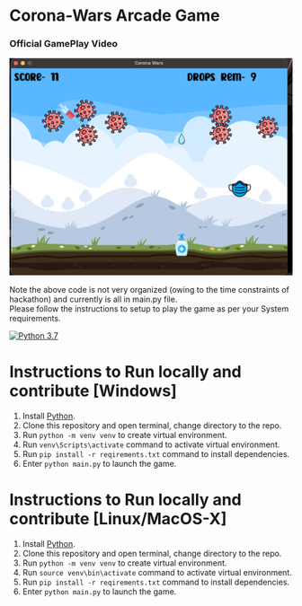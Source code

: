 # Corona-Wars Arcade Game

### Official GamePlay Video

<!-- blank line -->
[![Offical Gameplay Video](https://github.com/sam6134/corona-wars/blob/master/gameplay.png)](https://youtu.be/M3wZdYbtwfo "Gameplay Video- Click to Watch!")
<!-- blank line -->
Note the above code is not very organized (owing to the time constraints of hackathon) and currently is all in main.py file. <br /> Please follow the instructions to setup to play the game as per your System requirements.

[![Python 3.7](https://img.shields.io/badge/python-3.7+-blue.svg)](https://www.python.org/downloads/release/python-370/)

# Instructions to Run locally and contribute [Windows]

1. Install [Python](https://www.python.org/downloads/).
2. Clone this repository and open terminal, change directory to the repo.
3. Run `python -m venv venv` to create virtual environment.
4. Run `venv\Scripts\activate` command to activate virtual environment.
5. Run `pip install -r reqirements.txt` command to install dependencies.
6. Enter `python main.py` to launch the game.

# Instructions to Run locally and contribute [Linux/MacOS-X]

1. Install [Python](https://www.python.org/downloads/).
2. Clone this repository and open terminal, change directory to the repo.
3. Run `python -m venv venv` to create virtual environment.
4. Run `source venv\bin\activate` command to activate virtual environment.
5. Run `pip install -r reqirements.txt` command to install dependencies.
6. Enter `python main.py` to launch the game.
